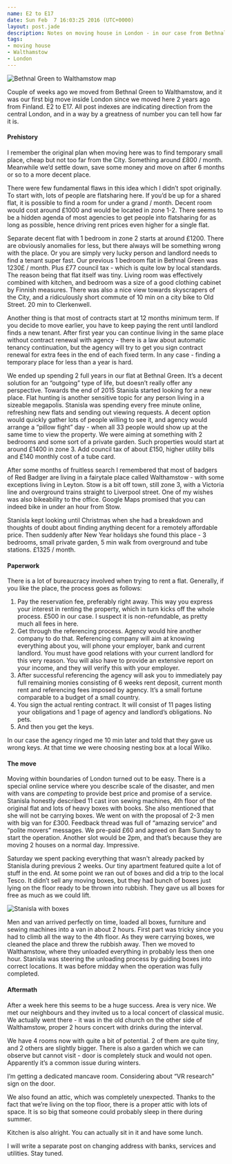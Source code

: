 ```yaml
---
name: E2 to E17
date: Sun Feb  7 16:03:25 2016 (UTC+0000)
layout: post.jade
description: Notes on moving house in London - in our case from Bethnal Green to Walthamstow
tags:
- moving house
- Walthamstow
- London
---
```


<img src="https://alexsavin.me/photos/2016-02-07/e2-to-e17.gif" class="featured" alt="Bethnal Green to Walthamstow map">

Couple of weeks ago we moved from Bethnal Green to Walthamstow, and it was our first big move inside London since we moved here 2 years ago from Finland. E2 to E17. All post indexes are indicating direction from the central London, and in a way by a greatness of number you can tell how far it is.

#### Prehistory

I remember the original plan when moving here was to find temporary small place, cheap but not too far from the City. Something around £800 / month. Meanwhile we’d settle down, save some money and move on after 6 months or so to a more decent place.

There were few fundamental flaws in this idea which I didn’t spot originally. To start with, lots of people are flatsharing here. If you’d be up for a shared flat, it is possible to find a room for under a grand / month. Decent room would cost around £1000 and would be located in zone 1-2. There seems to be a hidden agenda of most agencies to get people into flatsharing for as long as possible, hence driving rent prices even higher for a single flat.

Separate decent flat with 1 bedroom in zone 2 starts at around £1200. There are obviously anomalies for less, but there always will be something wrong with the place. Or you are simply very lucky person and landlord needs to find a tenant super fast. Our previous 1 bedroom flat in Bethnal Green was 1230£ / month. Plus £77 council tax - which is quite low by local standards. The reason being that flat itself was tiny. Living room was effectively combined with kitchen, and bedroom was a size of a good clothing cabinet by Finnish measures. There was also a nice view towards skyscrapers of the City, and a ridiculously short commute of 10 min on a city bike to Old Street. 20 min to Clerkenwell.

Another thing is that most of contracts start at 12 months minimum term. If you decide to move earlier, you have to keep paying the rent until landlord finds a new tenant. After first year you can continue living in the same place without contract renewal with agency - there is a law about automatic tenancy continuation, but the agency will try to get you sign contract renewal for extra fees in the end of each fixed term. In any case - finding a temporary place for less than a year is hard.

We ended up spending 2 full years in our flat at Bethnal Green. It’s a decent solution for an “outgoing” type of life, but doesn’t really offer any perspective. Towards the end of 2015 Stanisla started looking for a new place. Flat hunting is another sensitive topic for any person living in a sizeable megapolis. Stanisla was spending every free minute online, refreshing new flats and sending out viewing requests. A decent option would quickly gather lots of people willing to see it, and agency would arrange a “pillow fight” day - when all 33 people would show up at the same time to view the property. We were aiming at something with 2 bedrooms and some sort of a private garden. Such properties would start at around £1400 in zone 3. Add council tax of about £150, higher utility bills and £140 monthly cost of a tube card.

After some months of fruitless search I remembered that most of badgers of Red Badger are living in a fairytale place called Walthamstow - with some exceptions living in Leyton. Stow is a bit off town, still zone 3, with a Victoria line and overground trains straight to Liverpool street. One of my wishes was also bikeability to the office. Google Maps promised that you can indeed bike in under an hour from Stow.

Stanisla kept looking until Christmas when she had a breakdown and thoughts of doubt about finding anything decent for a remotely affordable price. Then suddenly after New Year holidays she found this place - 3 bedrooms, small private garden, 5 min walk from overground and tube stations. £1325 / month.

#### Paperwork

There is a lot of bureaucracy involved when trying to rent a flat. Generally, if you like the place, the process goes as follows:

1. Pay the reservation fee, preferably right away. This way you express your interest in renting the property, which in turn kicks off the whole process. £500 in our case. I suspect it is non-refundable, as pretty much all fees in here.
2. Get through the referencing process. Agency would hire another company to do that. Referencing company will aim at knowing everything about you, will phone your employer, bank and current landlord. You must have good relations with your current landlord for this very reason. You will also have to provide an extensive report on your income, and they will verify this with your employer.
3. After successful referencing the agency will ask you to immediately pay full remaining monies consisting of 6 weeks rent deposit, current month rent and referencing fees imposed by agency. It’s a small fortune comparable to a budget of a small country.
4. You sign the actual renting contract. It will consist of 11 pages listing your obligations and 1 page of agency and landlord’s obligations. No pets.
5. And then you get the keys.

In our case the agency ringed me 10 min later and told that they gave us wrong keys. At that time we were choosing nesting box at a local Wilko.

#### The move

Moving within boundaries of London turned out to be easy. There is a special online service where you describe scale of the disaster, and men with vans are _competing_ to provide best price and promise of a service. Stanisla honestly described 11 cast iron sewing machines, 4th floor of the original flat and lots of heavy boxes with books. She also mentioned that she will not be carrying boxes. We went on with the proposal of 2-3 men with big van for £300. Feedback thread was full of “amazing service” and “polite movers” messages. We pre-paid £60 and agreed on 8am Sunday to start the operation. Another slot would be 2pm, and that’s because they are moving 2 houses on a normal day. Impressive.

Saturday we spent packing everything that wasn't already packed by Stanisla during previous 2 weeks. Our tiny apartment featured quite a lot of stuff in the end. At some point we ran out of boxes and did a trip to the local Tesco. It didn’t sell any moving boxes, but they had bunch of boxes just lying on the floor ready to be thrown into rubbish. They gave us all boxes for free as much as we could lift.

<img src="https://alexsavin.me/photos/2016-02-07/2016-01-23-Stanisla-move.jpg" class="featured" alt="Stanisla with boxes">

Men and van arrived perfectly on time, loaded all boxes, furniture and sewing machines into a van in about 2 hours. First part was tricky since you had to climb all the way to the 4th floor. As they were carrying boxes, we cleaned the place and threw the rubbish away. Then we moved to Walthamstow, where they unloaded everything in probably less then one hour. Stanisla was steering the unloading process by guiding boxes into correct locations. It was before midday when the operation was fully completed.

#### Aftermath

After a week here this seems to be a huge success. Area is very nice. We met our neighbours and they invited us to a local concert of classical music. We actually went there - it was in the old church on the other side of Walthamstow, proper 2 hours concert with drinks during the interval.

We have 4 rooms now with quite a bit of potential. 2 of them are quite tiny, and 2 others are slightly bigger. There is also a garden which we can observe but cannot visit - door is completely stuck and would not open. Apparently it’s a common issue during winters.

I’m getting a dedicated mancave room. Considering about “VR research” sign on the door.

We also found an attic, which was completely unexpected. Thanks to the fact that we’re living on the top floor, there is a proper attic with lots of space. It is so big that someone could probably sleep in there during summer.

Kitchen is also alright. You can actually sit in it and have some lunch.

I will write a separate post on changing address with banks, services and utilities. Stay tuned.

